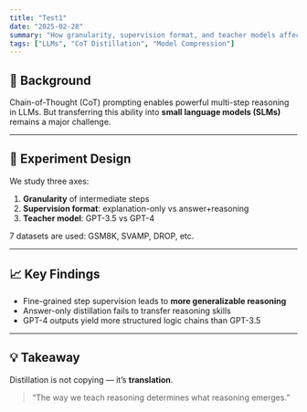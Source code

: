 ```yaml
---
title: "Test1"
date: "2025-02-28"
summary: "How granularity, supervision format, and teacher models affect CoT distillation into smaller LMs across 7 benchmarks."
tags: ["LLMs", "CoT Distillation", "Model Compression"]
---
```


## 🧩 Background

Chain-of-Thought (CoT) prompting enables powerful multi-step reasoning in LLMs. But transferring this ability into **small language models (SLMs)** remains a major challenge.

---

## 🧪 Experiment Design

We study three axes:

1. **Granularity** of intermediate steps  
2. **Supervision format**: explanation-only vs answer+reasoning  
3. **Teacher model**: GPT-3.5 vs GPT-4

7 datasets are used: GSM8K, SVAMP, DROP, etc.

---

## 📈 Key Findings

- Fine-grained step supervision leads to **more generalizable reasoning**  
- Answer-only distillation fails to transfer reasoning skills  
- GPT-4 outputs yield more structured logic chains than GPT-3.5

---

## 💡 Takeaway

Distillation is not copying — it’s **translation**.

> “The way we teach reasoning determines what reasoning emerges.”
